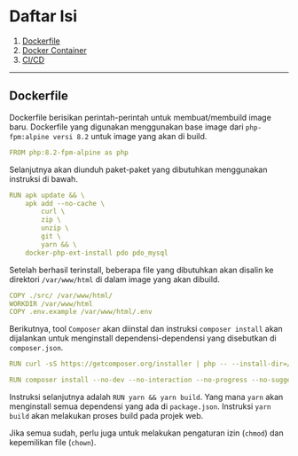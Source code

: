 # Daftar Isi
1. [Dockerfile](#Dockerfile)
2. [Docker Container](#DockerContainer)
3. [CI/CD](#CICD)

---

## Dockerfile <a name="Dockerfile"></a>
Dockerfile berisikan perintah-perintah untuk membuat/membuild image baru. Dockerfile yang digunakan menggunakan base image dari `php-fpm:alpine versi 8.2` untuk image yang akan di build.

```yml
FROM php:8.2-fpm-alpine as php
```

Selanjutnya akan diunduh paket-paket yang dibutuhkan menggunakan instruksi di bawah.

```yml
RUN apk update && \
    apk add --no-cache \
        curl \
        zip \
        unzip \
        git \
        yarn && \
    docker-php-ext-install pdo pdo_mysql
```
Setelah berhasil terinstall, beberapa file yang dibutuhkan akan disalin ke direktori `/var/www/html` di dalam image yang akan dibuild.

```yml
COPY ./src/ /var/www/html/
WORKDIR /var/www/html
COPY .env.example /var/www/html/.env
```

Berikutnya, tool `Composer` akan diinstal dan instruksi `composer install` akan dijalankan untuk menginstall dependensi-dependensi yang disebutkan di `composer.json`.

```yml
RUN curl -sS https://getcomposer.org/installer | php -- --install-dir=/usr/local/bin --filename=composer

RUN composer install --no-dev --no-interaction --no-progress --no-suggest --quiet
```

Instruksi selanjutnya adalah `RUN yarn && yarn build`. Yang mana `yarn` akan menginstall semua dependensi yang ada di `package.json`. Instruksi `yarn build` akan melakukan proses build pada projek web.

Jika semua sudah, perlu juga untuk melakukan pengaturan izin (`chmod`) dan kepemilikan file (`chown`).



